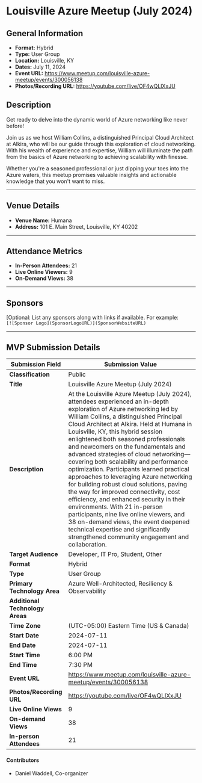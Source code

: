 # Louisville Azure Meetup (July 2024)

## General Information

- **Format:** Hybrid
- **Type:** User Group
- **Location:** Louisville, KY
- **Dates:** July 11, 2024
- **Event URL:** https://www.meetup.com/louisville-azure-meetup/events/300056138
- **Photos/Recording URL:** https://youtube.com/live/OF4wQLlXxJU

## Description

Get ready to delve into the dynamic world of Azure networking like never before!

Join us as we host William Collins, a distinguished Principal Cloud Architect at Alkira, who will be our guide through this exploration of cloud networking. With his wealth of experience and expertise, William will illuminate the path from the basics of Azure networking to achieving scalability with finesse.

Whether you're a seasoned professional or just dipping your toes into the Azure waters, this meetup promises valuable insights and actionable knowledge that you won't want to miss.

---

## Venue Details

- **Venue Name:** Humana
- **Address:** 101 E. Main Street, Louisville, KY 40202

---

## Attendance Metrics

- **In-Person Attendees:** 21
- **Live Online Viewers:** 9
- **On-Demand Views:** 38

---

## Sponsors

[Optional: List any sponsors along with links if available. For example:  
`[![Sponsor Logo](SponsorLogoURL)](SponsorWebsiteURL)`  

---

## MVP Submission Details

| Submission Field                | Submission Value                                             |
| ------------------------------- | ------------------------------------------------------------ |
| **Classification**              | Public                                                       |
| **Title**                       | Louisville Azure Meetup (July 2024)                          |
| **Description**                 | At the Louisville Azure Meetup (July 2024), attendees experienced an in-depth exploration of Azure networking led by William Collins, a distinguished Principal Cloud Architect at Alkira. Held at Humana in Louisville, KY, this hybrid session enlightened both seasoned professionals and newcomers on the fundamentals and advanced strategies of cloud networking—covering both scalability and performance optimization. Participants learned practical approaches to leveraging Azure networking for building robust cloud solutions, paving the way for improved connectivity, cost efficiency, and enhanced security in their environments. With 21 in-person participants, nine live online viewers, and 38 on-demand views, the event deepened technical expertise and significantly strengthened community engagement and collaboration. |
| **Target Audience**             | Developer, IT Pro, Student, Other                            |
| **Format**                      | Hybrid                                                       |
| **Type**                        | User Group                                                   |
| **Primary Technology Area**     | Azure Well-Architected, Resiliency & Observability           |
| **Additional Technology Areas** |                                                              |
| **Time Zone**                   | (UTC-05:00) Eastern Time (US & Canada)                       |
| **Start Date**                  | 2024-07-11                                                   |
| **End Date**                    | 2024-07-11                                                   |
| **Start Time**                  | 6:00 PM                                                      |
| **End Time**                    | 7:30 PM                                                      |
| **Event URL**                   | https://www.meetup.com/louisville-azure-meetup/events/300056138 |
| **Photos/Recording URL**        | https://youtube.com/live/OF4wQLlXxJU                         |
| **Live Online Views**           | 9                                                            |
| **On-demand Views**             | 38                                                           |
| **In-person Attendees**         | 21                                                           |

#### Contributors

- Daniel Waddell, Co-organizer